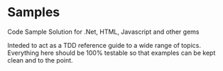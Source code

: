 Samples
=======

Code Sample Solution for .Net, HTML, Javascript and other gems

Inteded to act as a TDD reference guide to a wide range of topics.
Everything here should be 100% testable so that examples can be kept clean and to the point. 
